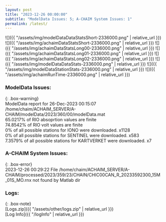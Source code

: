 ```yaml
---
layout: post
title: "2023-12-26 00:00:00"
subtitle: "ModelData Issues: 5; A-CHAIM System Issues: 1"
permalink: /latest/
---
```


![]({{ "/assets/img/modelDataDataStatsShort-2336000.png" | relative_url }})
![]({{ "/assets/img/achaimDataStatsShort-2336000.png" | relative_url }})
![]({{ "/assets/img/achaimDataStatsLong00-2336000.png" | relative_url }})
![]({{ "/assets/img/achaimDataStatsLong01-2336000.png" | relative_url }})
![]({{ "/assets/img/achaimDataStatsLong02-2336000.png" | relative_url }})
![]({{ "/assets/img/modelDataDataStats-2336000.png" | relative_url }})
![]({{ "/assets/img/modelDataStationStats-2336000.png" | relative_url }})
![]({{ "/assets/img/achaimRunTime-2336000.png" | relative_url }})


### ModelData Issues:  
  
{: .box-warning}  
 ModelData report for 26-Dec-2023 00:15:07   
 /home/chaim/ACHAIM_SERVER/A-CHAIM/modelData/2023/360/00/modelData.mat   
 65.0217% of RIO absoprtion values are finite   
 74.8542% of RIO volt values are finite   
 0% of all possible stations for IONO were downloaded. x1128   
 0% of all possible stations for SENTINEL were downloaded. x583   
 7.3579% of all possible stations for KARTVERKET were downloaded. x7   
  
### A-CHAIM System Issues:  
  
{: .box-error}  
2023-12-26 00:29:22 File /home/chaim/ACHAIM_SERVER/A-CHAIM/processed/2023/359/23/CHAIN/CHIC00CAN_R_20233592300_15M_01S_MO.rnx not found by Matlab dir  

### Logs:  
  
{: .box-note}  
[Logs.zip]({{ "/assets/other/logs.zip" | relative_url }})  
[Log Info]({{ "/logInfo" | relative_url }})  
